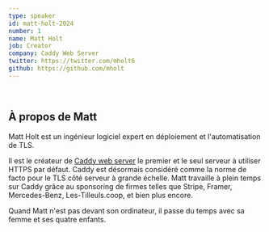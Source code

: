 ```yaml
---
type: speaker
id: matt-holt-2024
number: 1
name: Matt Holt
job: Creator
company: Caddy Web Server
twitter: https://twitter.com/mholt6
github: https://github.com/mholt
---
```

​
## À propos de Matt

Matt Holt est un ingénieur logiciel expert en déploiement et l'automatisation de TLS.

Il est le créateur de [Caddy web server](https://caddyserver.com) le premier et le seul serveur à utiliser HTTPS par défaut. Caddy est désormais considéré comme la norme de facto pour le TLS côté serveur à grande échelle. Matt travaille à plein temps sur Caddy grâce au sponsoring de firmes telles que Stripe, Framer, Mercedes-Benz, Les-Tilleuls.coop, et bien plus encore.

Quand Matt n'est pas devant son ordinateur, il passe du temps avec sa femme et ses quatre enfants.